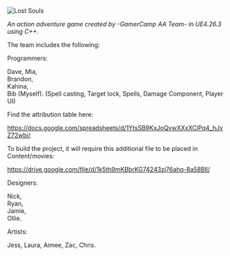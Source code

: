 ![Lost Souls](https://static.wixstatic.com/media/8be4d7_44bb3de28db543f3a0b0273ac78121ff~mv2.png/v1/fill/w_528,h_353,al_c,q_85,usm_0.66_1.00_0.01/LSV3.webp)

*An action adventure game created by -GamerCamp AA Team- in UE4.26.3 using C++.*


The team includes the following:

 Programmers:
 
   Dave, 
   Mia,  
   Brandon,  
   Kahina,  
   Bib (Myself). (Spell casting, Target lock, Spells, Damage Component, Player UI)
  
  Find the attribution table here:
  
  https://docs.google.com/spreadsheets/d/1YtsSB9KxJoQvwXXxXClPq4_hJvZ72wbi/
  
  To build the project, it will require this additional file to be placed in Content/movies:
  
  https://drive.google.com/file/d/1k5th9mKBbrKG74243zj76ahq-8a58Bll/
  
  
 Designers:
 
  Nick,  
  Ryan,  
  Jamie,  
  Ollie.
  
  
 Artists:
 
 Jess, 
 Laura, 
 Aimee, 
 Zac, 
 Chris.
 
 
 
 
 
 
 
 

